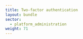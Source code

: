 ```yaml
---
title: Two-factor authentication
layout: bundle
sector:
  - platform_administration
weight: 71
---
```

